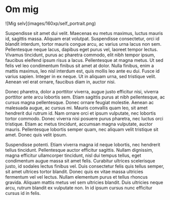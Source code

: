 Om mig
======
<aside>
![Mig selv](images/160xp/self_portrait.png)
</aside>

Suspendisse sit amet dui velit. Maecenas eu metus maximus, luctus mauris id, sagittis massa. Aliquam erat volutpat. Suspendisse consectetur, orci id blandit interdum, tortor mauris congue arcu, ac varius urna lacus non sem. Pellentesque neque lacus, dapibus eget purus vel, laoreet tempor lectus. Vivamus tincidunt, purus ac pharetra commodo, elit nibh tempor ipsum, faucibus eleifend ipsum risus a lacus. Pellentesque at magna metus. Ut sed felis vel leo condimentum finibus sit amet at dolor. Nulla finibus, enim a mattis maximus, leo nisl interdum est, quis mollis leo ante eu dui. Fusce id varius sapien. Integer in ex neque. Ut in aliquam urna, sed tristique velit. Aenean vel erat ornare, faucibus diam in, auctor nisi.

Donec pharetra, dolor a porttitor viverra, augue justo efficitur nisi, viverra porttitor ante arcu lobortis sem. Etiam sagittis purus at nibh pellentesque, ac cursus magna pellentesque. Donec ornare feugiat molestie. Aenean ac malesuada augue, ac cursus mi. Mauris convallis quam leo, sit amet hendrerit dui rutrum id. Nam ornare orci et ipsum vulputate, nec lobortis tortor commodo. Donec viverra nisi posuere purus pharetra, nec luctus orci tristique. Etiam ac metus tincidunt, accumsan magna vulputate, auctor mauris. Pellentesque lobortis semper quam, nec aliquam velit tristique sit amet. Donec quis velit ipsum.

Suspendisse potenti. Etiam viverra magna id neque lobortis, nec hendrerit tellus tincidunt. Pellentesque auctor efficitur sagittis. Nullam dignissim, magna efficitur ullamcorper tincidunt, nisl dui tempus tellus, eget condimentum augue massa sit amet felis. Curabitur ultrices scelerisque justo, id sodales lectus finibus vel. Duis consectetur felis quis tellus semper, sit amet ultrices tortor blandit. Donec quis ex vitae massa ultricies fermentum vel vel lectus. Nullam elementum purus et tellus rhoncus gravida. Aliquam mattis metus vel sem ultricies blandit. Duis ultricies neque arcu, rutrum blandit ex vulputate non. In id ipsum cursus nunc efficitur cursus id in felis. 